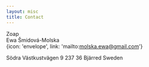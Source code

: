 ```yaml
---
layout: misc
title: Contact
---
```


Zoap  
Ewa Šmidová-Molska  
{icon: 'envelope', link: 'mailto:molska.ewa@gmail.com'}


Södra Västkustvägen 9
237 36 Bjärred
Sweden
